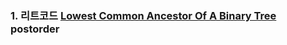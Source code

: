 ### 1. 리트코드 [Lowest Common Ancestor Of A Binary Tree](https://leetcode.com/problems/lowest-common-ancestor-of-a-binary-tree/description/) postorder
